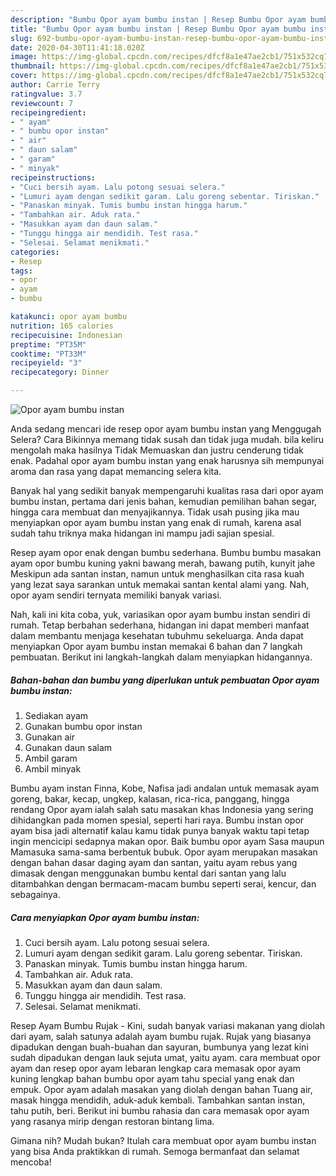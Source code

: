 ```yaml
---
description: "Bumbu Opor ayam bumbu instan | Resep Bumbu Opor ayam bumbu instan Yang Mudah Dan Praktis"
title: "Bumbu Opor ayam bumbu instan | Resep Bumbu Opor ayam bumbu instan Yang Mudah Dan Praktis"
slug: 692-bumbu-opor-ayam-bumbu-instan-resep-bumbu-opor-ayam-bumbu-instan-yang-mudah-dan-praktis
date: 2020-04-30T11:41:18.020Z
image: https://img-global.cpcdn.com/recipes/dfcf8a1e47ae2cb1/751x532cq70/opor-ayam-bumbu-instan-foto-resep-utama.jpg
thumbnail: https://img-global.cpcdn.com/recipes/dfcf8a1e47ae2cb1/751x532cq70/opor-ayam-bumbu-instan-foto-resep-utama.jpg
cover: https://img-global.cpcdn.com/recipes/dfcf8a1e47ae2cb1/751x532cq70/opor-ayam-bumbu-instan-foto-resep-utama.jpg
author: Carrie Terry
ratingvalue: 3.7
reviewcount: 7
recipeingredient:
- " ayam"
- " bumbu opor instan"
- " air"
- " daun salam"
- " garam"
- " minyak"
recipeinstructions:
- "Cuci bersih ayam. Lalu potong sesuai selera."
- "Lumuri ayam dengan sedikit garam. Lalu goreng sebentar. Tiriskan."
- "Panaskan minyak. Tumis bumbu instan hingga harum."
- "Tambahkan air. Aduk rata."
- "Masukkan ayam dan daun salam."
- "Tunggu hingga air mendidih. Test rasa."
- "Selesai. Selamat menikmati."
categories:
- Resep
tags:
- opor
- ayam
- bumbu

katakunci: opor ayam bumbu 
nutrition: 165 calories
recipecuisine: Indonesian
preptime: "PT35M"
cooktime: "PT33M"
recipeyield: "3"
recipecategory: Dinner

---
```



![Opor ayam bumbu instan](https://img-global.cpcdn.com/recipes/dfcf8a1e47ae2cb1/751x532cq70/opor-ayam-bumbu-instan-foto-resep-utama.jpg)

Anda sedang mencari ide resep opor ayam bumbu instan yang Menggugah Selera? Cara Bikinnya memang tidak susah dan tidak juga mudah. bila keliru mengolah maka hasilnya Tidak Memuaskan dan justru cenderung tidak enak. Padahal opor ayam bumbu instan yang enak harusnya sih mempunyai aroma dan rasa yang dapat memancing selera kita.

Banyak hal yang sedikit banyak mempengaruhi kualitas rasa dari opor ayam bumbu instan, pertama dari jenis bahan, kemudian pemilihan bahan segar, hingga cara membuat dan menyajikannya. Tidak usah pusing jika mau menyiapkan opor ayam bumbu instan yang enak di rumah, karena asal sudah tahu triknya maka hidangan ini mampu jadi sajian spesial.

Resep ayam opor enak dengan bumbu sederhana. Bumbu bumbu masakan ayam opor bumbu kuning yakni bawang merah, bawang putih, kunyit jahe Meskipun ada santan instan, namun untuk menghasilkan cita rasa kuah yang lezat saya sarankan untuk memakai santan kental alami yang. Nah, opor ayam sendiri ternyata memiliki banyak variasi.


Nah, kali ini kita coba, yuk, variasikan opor ayam bumbu instan sendiri di rumah. Tetap berbahan sederhana, hidangan ini dapat memberi manfaat dalam membantu menjaga kesehatan tubuhmu sekeluarga. Anda dapat menyiapkan Opor ayam bumbu instan memakai 6 bahan dan 7 langkah pembuatan. Berikut ini langkah-langkah dalam menyiapkan hidangannya.

<!--inarticleads1-->

##### Bahan-bahan dan bumbu yang diperlukan untuk pembuatan Opor ayam bumbu instan:

1. Sediakan  ayam
1. Gunakan  bumbu opor instan
1. Gunakan  air
1. Gunakan  daun salam
1. Ambil  garam
1. Ambil  minyak


Bumbu ayam instan Finna, Kobe, Nafisa jadi andalan untuk memasak ayam goreng, bakar, kecap, ungkep, kalasan, rica-rica, panggang, hingga rendang Opor ayam ialah salah satu masakan khas Indonesia yang sering dihidangkan pada momen spesial, seperti hari raya. Bumbu instan opor ayam bisa jadi alternatif kalau kamu tidak punya banyak waktu tapi tetap ingin mencicipi sedapnya makan opor. Baik bumbu opor ayam Sasa maupun Mamasuka sama-sama berbentuk bubuk. Opor ayam merupakan masakan dengan bahan dasar daging ayam dan santan, yaitu ayam rebus yang dimasak dengan menggunakan bumbu kental dari santan yang lalu ditambahkan dengan bermacam-macam bumbu seperti serai, kencur, dan sebagainya. 

<!--inarticleads2-->

##### Cara menyiapkan Opor ayam bumbu instan:

1. Cuci bersih ayam. Lalu potong sesuai selera.
1. Lumuri ayam dengan sedikit garam. Lalu goreng sebentar. Tiriskan.
1. Panaskan minyak. Tumis bumbu instan hingga harum.
1. Tambahkan air. Aduk rata.
1. Masukkan ayam dan daun salam.
1. Tunggu hingga air mendidih. Test rasa.
1. Selesai. Selamat menikmati.


Resep Ayam Bumbu Rujak - Kini, sudah banyak variasi makanan yang diolah dari ayam, salah satunya adalah ayam bumbu rujak. Rujak yang biasanya dipadukan dengan buah-buahan dan sayuran, bumbunya yang lezat kini sudah dipadukan dengan lauk sejuta umat, yaitu ayam. cara membuat opor ayam dan resep opor ayam lebaran lengkap cara memasak opor ayam kuning lengkap bahan bumbu opor ayam tahu special yang enak dan empuk. Opor ayam adalah masakan yang diolah dengan bahan Tuang air, masak hingga mendidih, aduk-aduk kembali. Tambahkan santan instan, tahu putih, beri. Berikut ini bumbu rahasia dan cara memasak opor ayam yang rasanya mirip dengan restoran bintang lima. 

Gimana nih? Mudah bukan? Itulah cara membuat opor ayam bumbu instan yang bisa Anda praktikkan di rumah. Semoga bermanfaat dan selamat mencoba!
